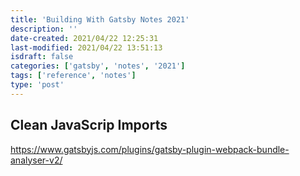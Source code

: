 ```yaml
---
title: 'Building With Gatsby Notes 2021'
description: ''
date-created: 2021/04/22 12:25:31
last-modified: 2021/04/22 13:51:13
isdraft: false
categories: ['gatsby', 'notes', '2021']
tags: ['reference', 'notes']
type: 'post'
---
```


## Clean JavaScrip Imports

https://www.gatsbyjs.com/plugins/gatsby-plugin-webpack-bundle-analyser-v2/
